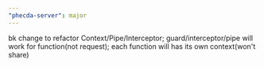 ```yaml
---
"phecda-server": major
---
```


bk change to refactor Context/Pipe/Interceptor;
guard/interceptor/pipe will work for function(not request);
each function will has its own context(won't share)

